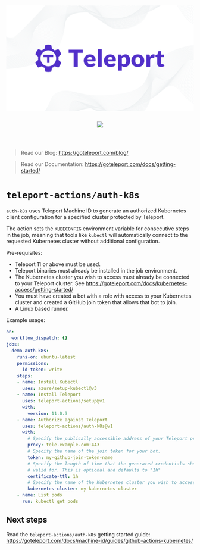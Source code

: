<div align="center">
   <img src="https://github.com/gravitational/teleport-actions/raw/main/assets/img/readme-header.png" width=750/>
   <div align="center" style="padding: 25px">
      <a href="https://www.apache.org/licenses/LICENSE-2.0">
      <img src="https://img.shields.io/badge/Apache-2.0-red.svg" />
      </a>
   </div>
</div>
</br>

> Read our Blog: <https://goteleport.com/blog/>

> Read our Documentation: <https://goteleport.com/docs/getting-started/>

# `teleport-actions/auth-k8s`

`auth-k8s` uses Teleport Machine ID to generate an authorized Kubernetes client
configuration for a specified cluster protected by Teleport.

The action sets the `KUBECONFIG` environment variable for consecutive steps in
the job, meaning that tools like `kubectl` will automatically connect to the
requested Kubernetes cluster without additional configuration.

Pre-requisites:

- Teleport 11 or above must be used.
- Teleport binaries must already be installed in the job environment.
- The Kubernetes cluster you wish to access must already be connected to your
  Teleport cluster. See
  <https://goteleport.com/docs/kubernetes-access/getting-started/>
- You must have created a bot with a role with access to your Kubernetes cluster
  and created a GitHub join token that allows that bot to join.
- A Linux based runner.

Example usage:

```yaml
on:
  workflow_dispatch: {}
jobs:
  demo-auth-k8s:
    runs-on: ubuntu-latest
    permissions:
      id-token: write
    steps:
    - name: Install Kubectl
      uses: azure/setup-kubectl@v3
    - name: Install Teleport
      uses: teleport-actions/setup@v1
      with:
        version: 11.0.3
    - name: Authorize against Teleport
      uses: teleport-actions/auth-k8s@v1
      with:
        # Specify the publically accessible address of your Teleport proxy.
        proxy: tele.example.com:443
        # Specify the name of the join token for your bot.
        token: my-github-join-token-name
        # Specify the length of time that the generated credentials should be
        # valid for. This is optional and defaults to "1h"
        certificate-ttl: 1h
        # Specify the name of the Kubernetes cluster you wish to access.
        kubernetes-cluster: my-kubernetes-cluster
    - name: List pods
      run: kubectl get pods
```

## Next steps

Read the `teleport-actions/auth-k8s` getting started guide:
<https://goteleport.com/docs/machine-id/guides/github-actions-kubernetes/>
